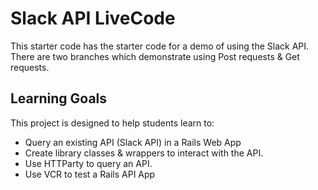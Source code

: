 # Slack API LiveCode

This starter code has the starter code for a demo of using the Slack API.  There are two branches which demonstrate using Post requests & Get requests.  

## Learning Goals

This project is designed to help students learn to:
- Query an existing API (Slack API) in a Rails Web App
- Create library classes & wrappers to interact with the API.
- Use HTTParty to query an API.
- Use VCR to test a Rails API App
